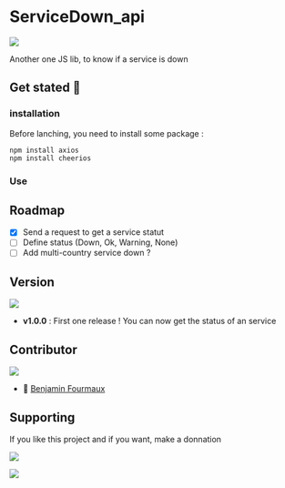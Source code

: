 # ServiceDown_api
[![](https://badgen.net/badge/Node.JS/%3E%3D%2010.16.0/green)]()

Another one JS lib, to know if a service is down

## Get stated :rocket:
### installation
Before lanching, you need to install some package :
```
npm install axios
npm install cheerios
```

### Use

## Roadmap
- [x] Send a request to get a service statut
- [ ] Define status (Down, Ok, Warning, None)
- [ ] Add multi-country service down ?

## Version
[![](https://badgen.net/github/release/BenjaminFourmaux/ServiceDown_api)](https://github.com/BenjaminFourmaux/ServiceDown_api/release)

- **v1.0.0** : First one release ! You can now get the status of an service

## Contributor
[![](https://badgen.net/github/contributors/BenjaminFourmaux/ServiceDown_api)](https://github.com/BenjaminFourmaux/ServiceDown_api/graphs/contributors)
- :crown: [Benjamin Fourmaux](https://github.com/BenjaminFourmaux)

## Supporting
If you like this project and if you want, make a donnation

[![](https://img.shields.io/badge/PayPal-00457C?style=for-the-badge&logo=paypal&logoColor=white)](https://paypal.me/Benwarrior37?country.x=FR&locale.x=fr_FR)




[![](http://ForTheBadge.com/images/badges/built-with-love.svg)]()
